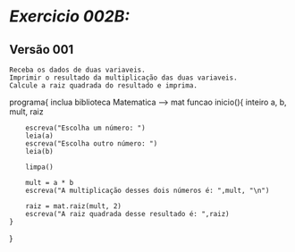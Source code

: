 # *Exercicio 002B:*

## **Versão 001**

    Receba os dados de duas variaveis. 
    Imprimir o resultado da multiplicação das duas variaveis. 
    Calcule a raiz quadrada do resultado e imprima. 

programa{
    inclua biblioteca Matematica --> mat
    funcao inicio(){
        inteiro a, b, mult, raiz

        escreva("Escolha um número: ")
        leia(a)
        escreva("Escolha outro número: ")
        leia(b)

        limpa()
        
        mult = a * b 
        escreva("A multiplicação desses dois números é: ",mult, "\n")

        raiz = mat.raiz(mult, 2)
        escreva("A raiz quadrada desse resultado é: ",raiz)
    }
}